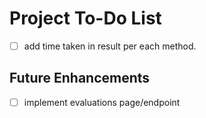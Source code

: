 # Project To-Do List

- [ ] add time taken in result per each method.

## Future Enhancements
- [ ] implement evaluations page/endpoint